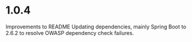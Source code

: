 # 1.0.4

Improvements to README
Updating dependencies, mainly Spring Boot to 2.6.2 to resolve OWASP dependency check failures.
